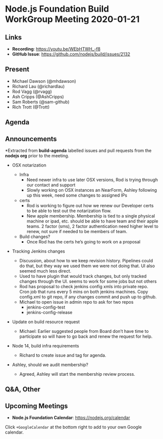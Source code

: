 ﻿# Node.js Foundation Build WorkGroup Meeting 2020-01-21

## Links

* **Recording**: https://youtu.be/WEbHTWH_-f8
* **GitHub Issue**: https://github.com/nodejs/build/issues/2132

## Present

* Michael Dawson (@mhdawson)
* Richard Lau (@richardlau)
* Rod Vagg (@rvagg)
* Ash Cripps (@AshCripps)
* Sam Roberts (@sam-github)
* Rich Trott (@Trott)

## Agenda

## Announcements

*Extracted from **build-agenda** labelled issues and pull requests from the **nodejs org** prior to the meeting.

* OSX notarization
  * Infra
    * Need newer infra to use later OSX versions, Rod is trying through our contact and support
    * Slowly working on OSX instances an NearForm, Ashley following up this week, need some
      changes to assigned IPs
  * certs
    * Rod is working to figure out how we renew our Developer certs to be able to test out the
      notarization flow.  
    * New apple membership. Membership is tied to a single physical machine or ipad, etc.
      should be able to have team and their apple teams. 2 factor (sms), 2 factor authentication
      need higher level to renew, not sure if needed to be members of team.  
  * Build changes?
    * Once Rod has the certs he’s going to work on a proposal

* Tracking Jenkins changes
  * Discussion, about how to we keep revision history. Pipelines could do that, but they way we
    used them we were not doing that. UI also seemed much less direct.
  * Used to have plugin that would track changes, but only tracked changes through the UI. 
    seems to work for some jobs but not others
  * Rod has proposal to check jenkins config xmls into private repo. Cron job that runs every 5
    mins on both jenkins machines. Copy config.xml to git repo, if any changes commit and push
    up to github.
  * Michael to open issue in admin repo to ask for two repos
    * jenkins-config-test
    * jenkins-config-release

* Update on build resource request
  * Michael: Earlier suggested people from Board don’t have time to participate so will have to go
    back and renew the request for help.

* Node 14, build infra requirements
  * Richard to create issue and tag for agenda.

* Ashley, should we audit membership? 
  * Agreed, Ashley will start the membership review process.

## Q&A, Other

## Upcoming Meetings

* **Node.js Foundation Calendar**: https://nodejs.org/calendar

Click `+GoogleCalendar` at the bottom right to add to your own Google calendar.
